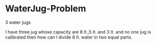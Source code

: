 # WaterJug-Problem
3 water jugs


I have three jug whose capacity are 8 lt.,5 lt. and 3 lt. and no one jug is calibrated then how can I divide 8 lt. water in two equal parts.
